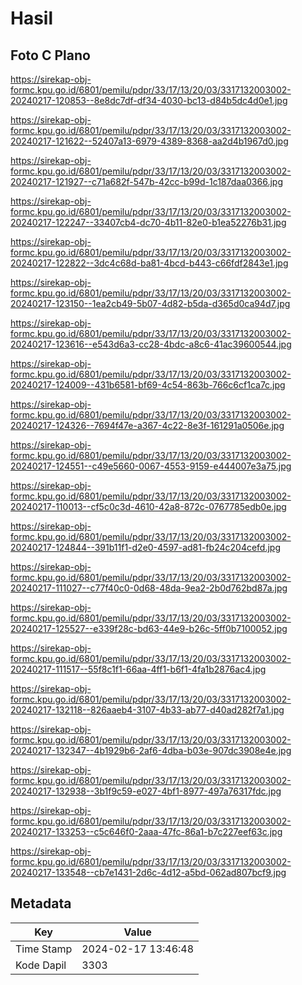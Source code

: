 # Hasil

## Foto C Plano

https://sirekap-obj-formc.kpu.go.id/6801/pemilu/pdpr/33/17/13/20/03/3317132003002-20240217-120853--8e8dc7df-df34-4030-bc13-d84b5dc4d0e1.jpg

https://sirekap-obj-formc.kpu.go.id/6801/pemilu/pdpr/33/17/13/20/03/3317132003002-20240217-121622--52407a13-6979-4389-8368-aa2d4b1967d0.jpg

https://sirekap-obj-formc.kpu.go.id/6801/pemilu/pdpr/33/17/13/20/03/3317132003002-20240217-121927--c71a682f-547b-42cc-b99d-1c187daa0366.jpg

https://sirekap-obj-formc.kpu.go.id/6801/pemilu/pdpr/33/17/13/20/03/3317132003002-20240217-122247--33407cb4-dc70-4b11-82e0-b1ea52276b31.jpg

https://sirekap-obj-formc.kpu.go.id/6801/pemilu/pdpr/33/17/13/20/03/3317132003002-20240217-122822--3dc4c68d-ba81-4bcd-b443-c66fdf2843e1.jpg

https://sirekap-obj-formc.kpu.go.id/6801/pemilu/pdpr/33/17/13/20/03/3317132003002-20240217-123150--1ea2cb49-5b07-4d82-b5da-d365d0ca94d7.jpg

https://sirekap-obj-formc.kpu.go.id/6801/pemilu/pdpr/33/17/13/20/03/3317132003002-20240217-123616--e543d6a3-cc28-4bdc-a8c6-41ac39600544.jpg

https://sirekap-obj-formc.kpu.go.id/6801/pemilu/pdpr/33/17/13/20/03/3317132003002-20240217-124009--431b6581-bf69-4c54-863b-766c6cf1ca7c.jpg

https://sirekap-obj-formc.kpu.go.id/6801/pemilu/pdpr/33/17/13/20/03/3317132003002-20240217-124326--7694f47e-a367-4c22-8e3f-161291a0506e.jpg

https://sirekap-obj-formc.kpu.go.id/6801/pemilu/pdpr/33/17/13/20/03/3317132003002-20240217-124551--c49e5660-0067-4553-9159-e444007e3a75.jpg

https://sirekap-obj-formc.kpu.go.id/6801/pemilu/pdpr/33/17/13/20/03/3317132003002-20240217-110013--cf5c0c3d-4610-42a8-872c-0767785edb0e.jpg

https://sirekap-obj-formc.kpu.go.id/6801/pemilu/pdpr/33/17/13/20/03/3317132003002-20240217-124844--391b11f1-d2e0-4597-ad81-fb24c204cefd.jpg

https://sirekap-obj-formc.kpu.go.id/6801/pemilu/pdpr/33/17/13/20/03/3317132003002-20240217-111027--c77f40c0-0d68-48da-9ea2-2b0d762bd87a.jpg

https://sirekap-obj-formc.kpu.go.id/6801/pemilu/pdpr/33/17/13/20/03/3317132003002-20240217-125527--e339f28c-bd63-44e9-b26c-5ff0b7100052.jpg

https://sirekap-obj-formc.kpu.go.id/6801/pemilu/pdpr/33/17/13/20/03/3317132003002-20240217-111517--55f8c1f1-66aa-4ff1-b6f1-4fa1b2876ac4.jpg

https://sirekap-obj-formc.kpu.go.id/6801/pemilu/pdpr/33/17/13/20/03/3317132003002-20240217-132118--826aaeb4-3107-4b33-ab77-d40ad282f7a1.jpg

https://sirekap-obj-formc.kpu.go.id/6801/pemilu/pdpr/33/17/13/20/03/3317132003002-20240217-132347--4b1929b6-2af6-4dba-b03e-907dc3908e4e.jpg

https://sirekap-obj-formc.kpu.go.id/6801/pemilu/pdpr/33/17/13/20/03/3317132003002-20240217-132938--3b1f9c59-e027-4bf1-8977-497a76317fdc.jpg

https://sirekap-obj-formc.kpu.go.id/6801/pemilu/pdpr/33/17/13/20/03/3317132003002-20240217-133253--c5c646f0-2aaa-47fc-86a1-b7c227eef63c.jpg

https://sirekap-obj-formc.kpu.go.id/6801/pemilu/pdpr/33/17/13/20/03/3317132003002-20240217-133548--cb7e1431-2d6c-4d12-a5bd-062ad807bcf9.jpg


## Metadata

| Key        | Value               |
| ---------- | ------------------- |
| Time Stamp | 2024-02-17 13:46:48 |
| Kode Dapil | 3303                |



